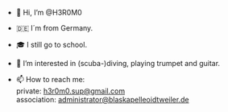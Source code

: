 - 👋 Hi, I’m @H3R0M0
- :de: I´m from Germany.
- 🎓 I still go to school.
- 👀 I’m interested in (scuba-)diving, playing trumpet and guitar.

- 📫 How to reach me:  
                      private:  <h3r0m0.sup@gmail.com>  
                      association: <administrator@blaskapelleoidtweiler.de>
